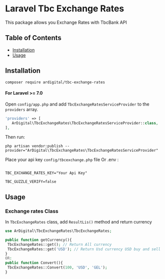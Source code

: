 # Laravel Tbc Exchange Rates

This package allows you   Exchange Rates  with TbcBank   API


## Table of Contents

- [Installation](#installation)
- [Usage](#usage)

## Installation

```
composer require ardigital/tbc-exchange-rates
```

#### For Laravel >= 7.0

Open `config/app.php` and add `TbcExchangeRatesServiceProvider` to the `providers` array.

```php
'providers' => [
   ArDigital\TbcExchangeRates\TbcExchangeRatesServiceProvider::class,
],
```

Then run:

```
php artisan vendor:publish --provider="ArDigital\TbcExchangeRates\TbcExchangeRatesServiceProvider"
```

Place your api key  `config/tbcexchange.php` file Or .env : 
 
```
 
TBC_EXCHANGE_RATES_KEY="Your Api Key"

TBC_GUZZLE_VERIFY=false
```

 
## Usage

###  Exchange rates Class

In `TbcExchangeRates` class, add `ResultLis()` method and return currency

```php
use ArDigital\TbcExchangeRates\TbcExchangeRates;

public function getCurrency(){
 TbcExchangeRates::get(); // Return All currency
 TbcExchangeRates::get('USD'); // Return Usd currency USD buy and sell
}
OR:
public function Convert(){
 TbcExchangeRates::Convert(100, 'USD', 'GEL'); 
}
 
